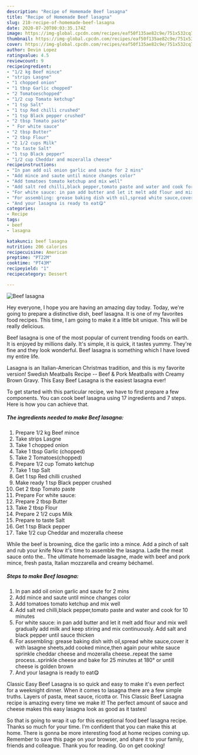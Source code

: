 ```yaml
---
description: "Recipe of Homemade Beef lasagna"
title: "Recipe of Homemade Beef lasagna"
slug: 210-recipe-of-homemade-beef-lasagna
date: 2020-07-20T00:03:35.174Z
image: https://img-global.cpcdn.com/recipes/eaf50f135ae82c9e/751x532cq70/beef-lasagna-recipe-main-photo.jpg
thumbnail: https://img-global.cpcdn.com/recipes/eaf50f135ae82c9e/751x532cq70/beef-lasagna-recipe-main-photo.jpg
cover: https://img-global.cpcdn.com/recipes/eaf50f135ae82c9e/751x532cq70/beef-lasagna-recipe-main-photo.jpg
author: Devin Lopez
ratingvalue: 4.5
reviewcount: 9
recipeingredient:
- "1/2 kg Beef mince"
- "strips Lasgne"
- "1 chopped onion"
- "1 tbsp Garlic chopped"
- "2 Tomatoeschopped"
- "1/2 cup Tomato ketchup"
- "1 tsp Salt"
- "1 tsp Red chilli crushed"
- "1 tsp Black pepper crushed"
- "2 tbsp Tomato paste"
- " For white sauce"
- "2 tbsp Butter"
- "2 tbsp Flour"
- "2 1/2 cups Milk"
- "to taste Salt"
- "1 tsp Black pepper"
- "1/2 cup Cheddar and mozeralla cheese"
recipeinstructions:
- "In pan add oil onion garlic and saute for 2 mins"
- "Add mince and saute until mince changes color"
- "Add tomatoes tomato ketchup and mix well"
- "Add salt red chilli,black pepper,tomato paste and water and cook for 10 minutes"
- "For white sauce: in pan add butter and let it melt add flour and mix well gradually add milk and keep stiring and mix continuously. Add salt and black pepper until sauce thicken"
- "For assembling: grease baking dish with oil,spread white sauce,cover it with lasagne sheets,add cooked mince,then again pour white sauce sprinkle cheddar cheese and mozeralla cheese..repeat the same process..sprinkle cheese and bake for 25 minutes at 180° or untill cheese is golden brown"
- "And your lasagna is ready to eat😋"
categories:
- Recipe
tags:
- beef
- lasagna

katakunci: beef lasagna 
nutrition: 206 calories
recipecuisine: American
preptime: "PT22M"
cooktime: "PT43M"
recipeyield: "1"
recipecategory: Dessert

---
```



![Beef lasagna](https://img-global.cpcdn.com/recipes/eaf50f135ae82c9e/751x532cq70/beef-lasagna-recipe-main-photo.jpg)

Hey everyone, I hope you are having an amazing day today. Today, we're going to prepare a distinctive dish, beef lasagna. It is one of my favorites food recipes. This time, I am going to make it a little bit unique. This will be really delicious.

Beef lasagna is one of the most popular of current trending foods on earth. It is enjoyed by millions daily. It's simple, it is quick, it tastes yummy. They're fine and they look wonderful. Beef lasagna is something which I have loved my entire life.

Lasagna is an Italian-American Christmas tradition, and this is my favorite version! Swedish Meatballs Recipe -- Beef &amp; Pork Meatballs with Creamy Brown Gravy. This Easy Beef Lasagna is the easiest lasagna ever!


To get started with this particular recipe, we have to first prepare a few components. You can cook beef lasagna using 17 ingredients and 7 steps. Here is how you can achieve that.

<!--inarticleads1-->

##### The ingredients needed to make Beef lasagna:

1. Prepare 1/2 kg Beef mince
1. Take strips Lasgne
1. Take 1 chopped onion
1. Take 1 tbsp Garlic (chopped)
1. Take 2 Tomatoes(chopped)
1. Prepare 1/2 cup Tomato ketchup
1. Take 1 tsp Salt
1. Get 1 tsp Red chilli crushed
1. Make ready 1 tsp Black pepper crushed
1. Get 2 tbsp Tomato paste
1. Prepare  For white sauce:
1. Prepare 2 tbsp Butter
1. Take 2 tbsp Flour
1. Prepare 2 1/2 cups Milk
1. Prepare to taste Salt
1. Get 1 tsp Black pepper
1. Take 1/2 cup Cheddar and mozeralla cheese


While the beef is browning, dice the garlic into a mince. Add a pinch of salt and rub your knife Now it&#39;s time to assemble the lasagna. Ladle the meat sauce onto the.. The ultimate homemade lasagne, made with beef and pork mince, fresh pasta, Italian mozzarella and creamy béchamel. 

<!--inarticleads2-->

##### Steps to make Beef lasagna:

1. In pan add oil onion garlic and saute for 2 mins
1. Add mince and saute until mince changes color
1. Add tomatoes tomato ketchup and mix well
1. Add salt red chilli,black pepper,tomato paste and water and cook for 10 minutes
1. For white sauce: in pan add butter and let it melt add flour and mix well gradually add milk and keep stiring and mix continuously. Add salt and black pepper until sauce thicken
1. For assembling: grease baking dish with oil,spread white sauce,cover it with lasagne sheets,add cooked mince,then again pour white sauce sprinkle cheddar cheese and mozeralla cheese..repeat the same process..sprinkle cheese and bake for 25 minutes at 180° or untill cheese is golden brown
1. And your lasagna is ready to eat😋


Classic Easy Beef Lasagna is so quick and easy to make it&#39;s even perfect for a weeknight dinner. When it comes to lasagna there are a few simple truths. Layers of pasta, meat sauce, ricotta or. This Classic Beef Lasagna recipe is amazing every time we make it! The perfect amount of sauce and cheese makes this easy lasagna look as good as it tastes! 

So that is going to wrap it up for this exceptional food beef lasagna recipe. Thanks so much for your time. I'm confident that you can make this at home. There is gonna be more interesting food at home recipes coming up. Remember to save this page on your browser, and share it to your family, friends and colleague. Thank you for reading. Go on get cooking!
